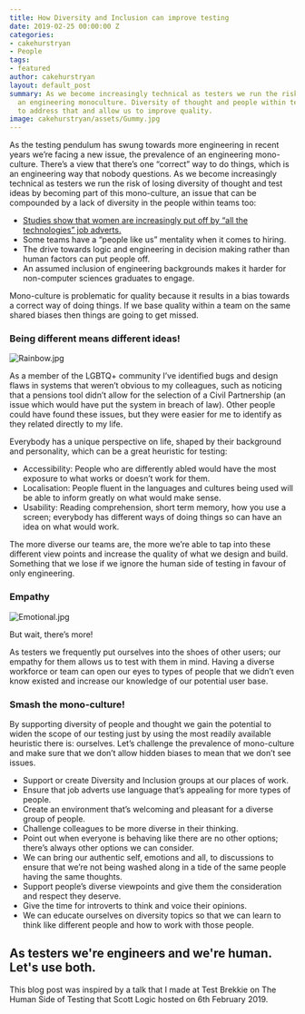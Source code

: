 ```yaml
---
title: How Diversity and Inclusion can improve testing
date: 2019-02-25 00:00:00 Z
categories:
- cakehurstryan
- People
tags:
- featured
author: cakehurstryan
layout: default_post
summary: As we become increasingly technical as testers we run the risk of joining
  an engineering monoculture. Diversity of thought and people within teams can help
  to address that and allow us to improve quality.
image: cakehurstryan/assets/Gummy.jpg
---
```


As the testing pendulum has swung towards more engineering in recent years we’re facing a new issue, the prevalence of an engineering mono-culture. There’s a view that there’s one “correct” way to do things, which is an engineering way that nobody questions. As we become increasingly technical as testers we run the risk of losing diversity of thought and test ideas by becoming part of this mono-culture, an issue that can be compounded by a lack of diversity in the people within teams too:

- [Studies show that women are increasingly put off by “all the technologies” job adverts.](https://textio.ai/gendered-language-in-your-job-post-predicts-the-gender-of-the-person-youll-hire-cd150452407d)
- Some teams have a “people like us” mentality when it comes to hiring.
- The drive towards logic and engineering in decision making rather than human factors can put people off.
- An assumed inclusion of engineering backgrounds makes it harder for non-computer sciences graduates to engage.

Mono-culture is problematic for quality because it results in a bias towards a correct way of doing things. If we base quality within a team on the same shared biases then things are going to get missed.

### Being different means different ideas!

![Rainbow.jpg]({{site.baseurl}}/cakehurstryan/assets/Rainbow.jpg)

As a member of the LGBTQ+ community I’ve identified bugs and design flaws in systems that weren’t obvious to my colleagues, such as noticing that a pensions tool didn’t allow for the selection of a Civil Partnership (an issue which would have put the system in breach of law). Other people could have found these issues, but they were easier for me to identify as they related directly to my life.

Everybody has a unique perspective on life, shaped by their background and personality, which can be a great heuristic for testing:

- Accessibility: People who are differently abled would have the most exposure to what works or doesn’t work for them.
- Localisation: People fluent in the languages and cultures being used will be able to inform greatly on what would make sense.
- Usability: Reading comprehension, short term memory, how you use a screen; everybody has different ways of doing things so can have an idea on what would work.

The more diverse our teams are, the more we’re able to tap into these different view points and increase the quality of what we design and build. Something that we lose if we ignore the human side of testing in favour of only engineering.

### Empathy

![Emotional.jpg]({{site.baseurl}}/cakehurstryan/assets/Emotional.jpg)

But wait, there’s more!

As testers we frequently put ourselves into the shoes of other users; our empathy for them allows us to test with them in mind. Having a diverse workforce or team can open our eyes to types of people that we didn’t even know existed and increase our knowledge of our potential user base.

### Smash the mono-culture!

By supporting diversity of people and thought we gain the potential to widen the scope of our testing just by using the most readily available heuristic there is: ourselves. Let’s challenge the prevalence of mono-culture and make sure that we don’t allow hidden biases to mean that we don’t see issues.

- Support or create Diversity and Inclusion groups at our places of work.
- Ensure that job adverts use language that’s appealing for more types of people.
- Create an environment that’s welcoming and pleasant for a diverse group of people.
- Challenge colleagues to be more diverse in their thinking.
- Point out when everyone is behaving like there are no other options; there’s always other options we can consider.
- We can bring our authentic self, emotions and all, to discussions to ensure that we’re not being washed along in a tide of the same people having the same thoughts.
- Support people’s diverse viewpoints and give them the consideration and respect they deserve.
- Give the time for introverts to think and voice their opinions.
- We can educate ourselves on diversity topics so that we can learn to think like different people and how to work with those people.

## As testers we're engineers and we're human. Let's use both.

This blog post was inspired by a talk that I made at Test Brekkie on The Human Side of Testing that Scott Logic hosted on 6th February 2019.
